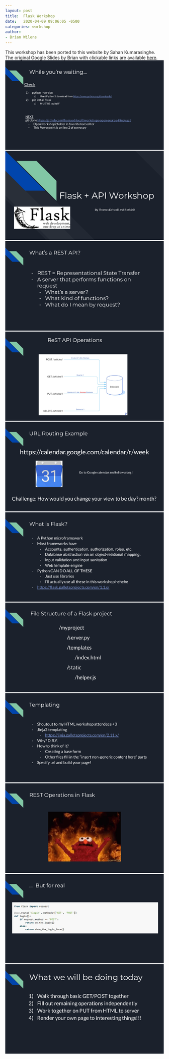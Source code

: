 ```yaml
---
layout: post
title:  Flask Workshop
date:   2020-04-09 09:06:05 -0500
categories: workshop
author:
- Brian Wilens
---
```


This workshop has been ported to this website by Sahan Kumarasinghe.
The original Google Slides by Brian with clickable links are available [here](https://docs.google.com/presentation/d/1B0CyviSLx3unX3fd5nlH632PNFnaNdz7jxTLSwl336s/edit#slide=id.g7d6891fedc_0_0). 
![Slide 1](/assets/workshops/flask/00.png)
![Slide 2](/assets/workshops/flask/01.png)
![Slide 3](/assets/workshops/flask/02.png)
![Slide 4](/assets/workshops/flask/03.png)
![Slide 5](/assets/workshops/flask/04.png)
![Slide 6](/assets/workshops/flask/05.png)
![Slide 7](/assets/workshops/flask/06.png)
![Slide 8](/assets/workshops/flask/07.png)
![Slide 9](/assets/workshops/flask/08.png)
![Slide 10](/assets/workshops/flask/09.png)
![Slide 11](/assets/workshops/flask/10.png)
